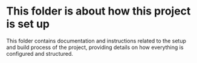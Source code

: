 # This folder is about how this project is set up

This folder contains documentation and instructions related to the setup and build process of the project, providing details on how everything is configured and structured.
